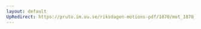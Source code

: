 ```yaml
---
layout: default
UpRedirect: https://pruto.im.uu.se/riksdagen-motions-pdf/1870/mot_1870__ak__192/mot_1870__ak__192-007.pdf
---
```


